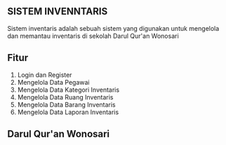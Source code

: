 ## SISTEM INVENNTARIS
Sistem inventaris adalah sebuah sistem yang digunakan untuk mengelola dan memantau inventaris di sekolah Darul Qur'an Wonosari

## Fitur
1. Login dan Register
2. Mengelola Data Pegawai
3. Mengelola Data Kategori Inventaris
4. Mengelola Data Ruang Inventaris
5. Mengelola Data Barang Inventaris
6. Mengelola Data Laporan Inventaris

## Darul Qur'an Wonosari